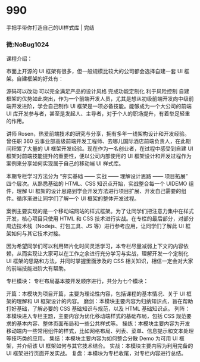 # 990
手把手带你打造自己的UI样式库 | 完结
### 微:NoBug1024 


课程介绍：

市面上开源的 UI 框架有很多，但一般规模比较大的公司都会选择自建一套 UI 框架。自建框架的好处有：

源码可以改动
可以完全满足产品的设计风格
完成功能定制化
利于风险控制
自建框架的优势如此突出，作为一个前端开发人员，尤其是想从初级前端开发向中级前端开发进阶，学会自己制作 UI 框架是一项必备技能。能够成为一个大公司的前端 UI 库开发参与者，甚至是发起人、主导者，对于个人的职场提升，有着举足轻重的作用。

讲师 Rosen，热爱前端技术的研究与分享，拥有多年一线架构设计和开发经验。曾任职 360 云事业部高级前端开发工程师、去哪儿国际酒店前端负责人，在此期间积累了大量的 UI 框架开发经验。现在作为一名创业者，在过程中感受到自建 UI 框架对前端技能提升的重要性，便以公司内部使用的 UI 框架设计和开发过程作为案例来分享如何实现属于自己的移动端 UI 样式库。

本期专栏学习方法分为 “夯实基础 —— 实战 —— 理解设计思路 —— 项目拓展” 四个层次。从熟悉基础的 HTML、CSS 知识点开始，实战整合每一个 UIDEMO 组件，理解 UI 框架的设计思路到学会开发方法进行项目扩展、开发自己需要的组件。循序渐进让同学们了解一个 UI 框架的整体开发过程。

案例主要实现的是一个移动端网站的样式框架。为了让同学们把注意力集中在样式开发，核心项目只使用 HTML 和 CSS 技术进行实战。在专栏的最后部分，对部分周边技术栈（Nodejs、打包工具、JS 等）进行参考应用，让同学们了解此 UI 框架如何与其它技术对接。

因为希望同学们可以利用碎片化时间灵活学习，本专栏尽量减弱上下文的内容依赖，从而实现让大家可以在工作之余进行充分学习与实战，理解开发一个定制化 UI 框架的思路和方法，并同时掌握里面涉及的 CSS 相关知识，相信一定会对大家的前端技能进阶大有帮助。

专栏模块：
专栏布局基本按开发顺序进行，共分为七个模块：

开篇：本模块为项目开篇，主要为理论性内容，包括课程的基本情况、关于 UI 框架的理解和 UI 框架设计的内容。
磨剑：本模块主要内容为归纳知识点，旨在帮助打好基础，了解必要的 CSS 基础知识与规范，以及 HTML 基础知识点。
列阵：本模块进入专栏主题，主要内容为优化移动端样式的基础布局，包括 CSS 规范要求的基本内容、整体页面布局和一些公共样式等。
操练：本模块主要内容为开发移动端内一些常用组件的样式，比如网格布局、列表、菜单、信息提示和文本处理等技巧类的应用。
集结：本模块主要内容为如何整合分散 Demo 为可用 UI 框架，并介绍该 UI 框架如何与其它技术结合。
实战：本模块主要内容为利用完备的 UI 框架进行页面开发实战。
复盘：本模块为专栏收尾，对专栏内容进行总结。
